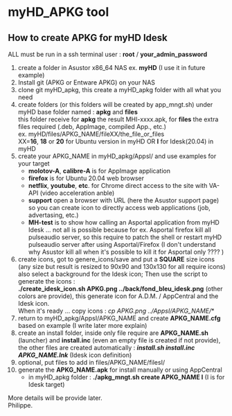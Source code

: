 # myHD_APKG tool
## **How to create APKG for myHD Idesk**
ALL must be run in a ssh terminal user : **root** / **your_admin_password**
1. create a folder in Asustor x86_64 NAS ex. **myHD** (I use it in future example)
2. Install git (APKG or Entware APKG) on your NAS
3. clone git myHD_apkg, this create a myHD_apkg folder with all what you need
4. create folders (or this folders will be created by app_mngt.sh) under myHD base folder named : **apkg** and **files**  
this folder receive for **apkg** the result MHI-xxxx.apk, for **files** the extra files required (.deb, AppImage, compiled App., etc.)  
ex. myHD/files/APKG_NAME/fileXX/the_file_or_files  
XX=**16**, **18** or **20** for Ubuntu version in myHD OR **I** for Idesk(20.04) in myHD
5. create your APKG_NAME in myHD_apkg/AppsI/ and use examples for your target
    - **molotov-A**, **calibre-A** is for AppImage application
    - **firefox** is for Ubuntu 20.04 web browser  
    - **netflix**, **youtube**, **etc**. for Chrome direct access to the site with VA-API (video acceleration anble)  
    - **support** open a browser with URL (here the Asustor support page) so you can create icon to directly access web applications (job, advertasing, etc.)  
    - **MH-test** is to show how calling an Asportal application from myHD Idesk ... not all is possible because for ex. Asportal firefox kill all pulseaudio server, so this require to patch the shell or restart myHD pulseaudio server after using Asportal/Firefox (I don't understand why Asustor kill all when it's possible to kill it for Asportal only ????  )
6. create icons, got to genere_icons/save and put a **SQUARE** size icons (any size but result is resized to 90x90 and 130x130 for all require icons) also select a background for the Idesk icon; Then use the script to generate the icons :  
**./create_idesk_icon.sh APKG.png ../back/fond_bleu_idesk.png** (other colors are provide), this generate icon for A.D.M. / AppCentral and the Idesk icon.  
When it's ready ... copy icons : **cp APKG*.png ../AppsI/APKG_NAME/**
7. return to myHD_apkg/AppsI/APKG_NAME and create **APKG_NAME.cfg** based on example (I write later more explain)
8. create an install folder, inside only file require are **APKG_NAME.sh** (launcher) and **install.inc** (even an empty file is created if not provide), the other files are created automatically : ***install.sh install.inc APKG_NAME.lnk*** (Idesk icon definition)
9. optional, put files to add in files/APKG_NAME/filesI/
10. generate the **APKG_NAME.apk** for install manually or using AppCentral  
    - in myHD_apkg folder : **./apkg_mngt.sh create APKG_NAME I** (I is for Idesk target)  
  
More details will be provide later.  
Philippe.
